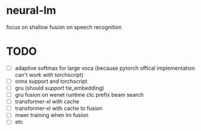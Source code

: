 # neural-lm
focus on shallow fusion on speech recognition

# TODO
- [ ] adaptive softmax for large voca (because pytorch offical implementation can't work with torchscript)
- [ ] onnx support and torchscript
- [ ] gru (should support tie_embedding)
- [ ] gru fusion on wenet runtime ctc prefix beam search
- [ ] transformer-xl with cache
- [ ] transformer-xl with cache to fusion 
- [ ] mwer training when lm fusion 
- [ ] etc
